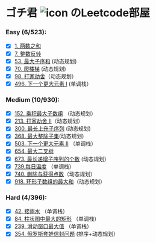 # ゴチ君 ![icon](https://i.loli.net/2020/10/05/APvmanVlE8iUQ1p.jpg) のLeetcode部屋

### Easy (6/523): 
  - [x] [1. 两数之和](https://leetcode-cn.com/problems/two-sum/) 
  - [x] [7. 整数反转](https://leetcode-cn.com/problems/reverse-integer/)
  - [x] [53. 最大子序和](https://leetcode-cn.com/problems/maximum-subarray/) (动态规划)
  - [x] [70. 爬楼梯](https://leetcode-cn.com/problems/climbing-stairs/) (动态规划)
  - [x] [98. 打家劫舍](https://leetcode-cn.com/problems/house-robber/)（动态规划）
  - [x] [496. 下一个更大元素 I](https://leetcode-cn.com/problems/next-greater-element-i/) (单调栈）
### Medium (10/930):
  - [x] [152. 乘积最大子数组](https://leetcode-cn.com/problems/maximum-product-subarray/) （动态规划）
  - [x] [213. 打家劫舍 II](https://leetcode-cn.com/problems/house-robber-ii/)（动态规划）
  - [x] [300. 最长上升子序列](https://leetcode-cn.com/problems/longest-increasing-subsequence/) (动态规划)
  - [x] [368. 最大整除子集](https://leetcode-cn.com/problems/largest-divisible-subset/)(动态规划)
  - [x] [503. 下一个更大元素 II](https://leetcode-cn.com/problems/next-greater-element-ii/) （单调栈）
  - [x] [654. 最大二叉树](https://leetcode-cn.com/problems/maximum-binary-tree/)
  - [x] [673. 最长递增子序列的个数](https://leetcode-cn.com/problems/number-of-longest-increasing-subsequence/) (动态规划）
  - [x] [739.每日温度](https://leetcode-cn.com/problems/daily-temperatures/) （单调栈）
  - [x] [740. 删除与获得点数](https://leetcode-cn.com/problems/delete-and-earn/)（动态规划）
  - [x] [918. 环形子数组的最大和](https://leetcode-cn.com/problems/maximum-sum-circular-subarray/)（动态规划）
### Hard (4/396):
  - [x] [42. 接雨水](https://leetcode-cn.com/problems/trapping-rain-water/) （单调栈）
  - [x] [84. 柱状图中最大的矩形](https://leetcode-cn.com/problems/largest-rectangle-in-histogram/) （单调栈）
  - [x] [239. 滑动窗口最大值](https://leetcode-cn.com/problems/sliding-window-maximum/) （单调栈）
  - [x] [354. 俄罗斯套娃信封问题](https://leetcode-cn.com/problems/russian-doll-envelopes/) (排序+动态规划）
